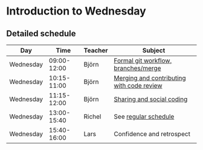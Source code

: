 # Introduction to Wednesday

## Detailed schedule

Day      |Time       |Teacher|Subject
---------|-----------|-------|-----------------------------------------------------------
Wednesday|09:00-12:00|Björn  |[Formal git workflow, branches/merge](./git/branches.md)
Wednesday|10:15-11:00|Björn  |[Merging and contributing with code review](./git/contribute.md)
Wednesday|11:15-12:00|Björn  |[Sharing and social coding](./social_coding/social_coding.md)
Wednesday|13:00-15:40|Richel |See [regular schedule](intro.md)
Wednesday|15:40-16:00|Lars   |Confidence and retrospect
